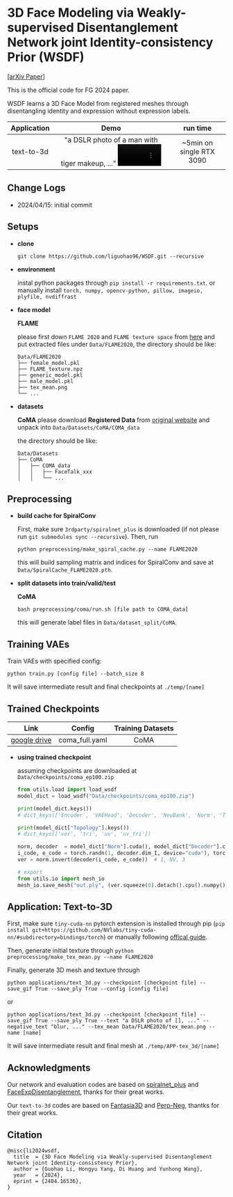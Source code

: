 # 3D Face Modeling via Weakly-supervised Disentanglement Network joint Identity-consistency Prior (WSDF)

[[arXiv Paper](https://arxiv.org/abs/2404.16536)]

This is the official code for FG 2024 paper.

WSDF learns a 3D Face Model from registered meshes through disentangling identity and expression without expression labels.

|Application|Demo|run time|
|:-:|:-:|:-:|
|text-to-3d|"a DSLR photo of a man with tiger makeup, ..." <video width="100" height="50" src="https://github.com/liguohao96/WSDF/assets/16358157/4a0190e9-46f4-41b2-adc0-e0bd41adb263"></video>|~5min on single RTX 3090|

## Change Logs

- 2024/04/15: initial commit

## Setups

- **clone**

    ```git clone https://github.com/liguohao96/WSDF.git --recursive```

- **environment**

    instal python packages through
    `pip install -r requirements.txt`.
    or manually install `torch, numpy, opencv-python, pillow, imageio, plyfile, nvdiffrast`

- **face model**

    **FLAME**

    please first down `FLAME 2020` and `FLAME texture space` from [here](https://flame.is.tue.mpg.de/download.php) and put extracted files under `Data/FLAME2020`, the directory should be like: 
    ```
    Data/FLAME2020
    ├── female_model.pkl
    ├── FLAME_texture.npz
    ├── generic_model.pkl
    ├── male_model.pkl
    ├── tex_mean.png 
    └── ...
    ```

- **datasets**

    **CoMA**
    please download **Registered Data** from [original website](https://coma.is.tue.mpg.de/download.php) and unpack into `Data/Datasets/CoMA/COMA_data`

    the directory should be like:
    ```
    Data/Datasets
    ├── CoMA
    │   ├── COMA_data
    │   │   ├── FaceTalk_xxx
    │   │   └── ...
    ```


## Preprocessing

- **build cache for SpiralConv**

    First, make sure `3rdparty/spiralnet_plus` is downloaded (if not please run `git submodules sync --recursive`).
    Then, run
    ```shell
    python preprocessing/make_spiral_cache.py --name FLAME2020
    ```
    this will build sampling matrix and indices for SpiralConv and save at `Data/SpiralCache_FLAME2020.pth`.

- **split datasets into train/valid/test**

    **CoMA**
    ```shell
    bash preprocessing/coma/run.sh [file path to COMA_data]
    ```
    this will generate label files in `Data/dataset_split/CoMA`.

## Training VAEs

Train VAEs with specified config:
```shell
python train.py [config file] --batch_size 8
```
It will save intermediate result and final checkpoints at `./temp/[name]`

## Trained Checkpoints

|Link|Config|Training Datasets|
|:-:|:-:|:-:|
|[google drive](https://drive.google.com/file/d/1qQ_TCkLlsXj6_QTvRLwwFQIYa_b1Bzoe/view?usp=sharing)|coma_full.yaml|CoMA|

- **using trained checkpoint**

    assuming checkpoints are downloaded at `Data/checkpoints/coma_ep100.zip`
    ```python
    from utils.load import load_wsdf
    model_dict = load_wsdf("Data/checkpoints/coma_ep100.zip")

    print(model_dict.keys())
    # dict_keys(['Encoder', 'VAEHead', 'Decoder', 'NeuBank', 'Norm', 'Topology'])

    print(model_dict["Topology"].keys())
    # dict_keys(['ver', 'tri', 'uv', 'uv_tri'])

    norm, decoder  = model_dict["Norm"].cuda(), model_dict["Decoder"].cuda()
    i_code, e_code = torch.randn(1, decoder.dim_I, device="cuda"), torch.randn(1, decoder.dim_E, device="cuda")
    ver = norm.invert(decoder(i_code, e_code))  # 1, NV, 3

    # export
    from utils.io import mesh_io
    mesh_io.save_mesh("out.ply", (ver.squeeze(0).detach().cpu().numpy(), None, None, model_dict["Topology"]["tri"].cpu().numpy(), None, None))

    ```

## Application: Text-to-3D

First, make sure `tiny-cuda-nn` pytorch extension is installed through pip (`pip install git+https://github.com/NVlabs/tiny-cuda-nn/#subdirectory=bindings/torch`) or manually following [offical guide](https://github.com/NVlabs/tiny-cuda-nn/tree/master?tab=readme-ov-file#pytorch-extension).

Then, generate initial texture through `python preprocessing/make_tex_mean.py --name FLAME2020`

Finally, generate 3D mesh and texture through
```shell
python applications/text_3d.py --checkpoint [checkpoint file] --save_gif True --save_ply True --config [config file] 
```
or
```shell
python applications/text_3d.py --checkpoint [checkpoint file] --save_gif True --save_ply True --text "a DSLR photo of [], ..." --negative_text "blur, ..." --tex_mean Data/FLAME2020/tex_mean.png --name [name]
```
It will save intermediate result and final mesh at `./temp/APP-tex_3d/[name]`

## Acknowledgments

Our network and evaluation codes are based on [spiralnet_plus](https://github.com/sw-gong/spiralnet_plus) and [FaceExpDisentanglement](https://github.com/rmraaron/FaceExpDisentanglement), thanks for their great works.

Our `text-to-3d` codes are based on [Fantasia3D](https://github.com/Gorilla-Lab-SCUT/Fantasia3D) and [Perp-Neg](https://github.com/Perp-Neg/Perp-Neg-stablediffusion), thantks for their great works.


## Citation

```
@misc{li2024wsdf,
  title  = {3D Face Modeling via Weakly-supervised Disentanglement Network joint Identity-consistency Prior}, 
  author = {Guohao Li, Hongyu Yang, Di Huang and Yunhong Wang},
  year   = {2024},
  eprint = {2404.16536},
}
```
